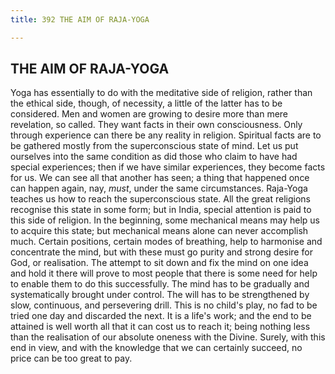 ```yaml
---
title: 392 THE AIM OF RAJA-YOGA

---
```

  

## THE AIM OF RAJA-YOGA

Yoga has essentially to do with the meditative side of religion, rather
than the ethical side, though, of necessity, a little of the latter has
to be considered. Men and women are growing to desire more than mere
revelation, so called. They want facts in their own consciousness. Only
through experience can there be any reality in religion. Spiritual facts
are to be gathered mostly from the superconscious state of mind. Let us
put ourselves into the same condition as did those who claim to have had
special experiences; then if we have similar experiences, they become
facts for us. We can see all that another has seen; a thing that
happened once can happen again, nay, *must*, under the same
circumstances. Raja-Yoga teaches us how to reach the superconscious
state. All the great religions recognise this state in some form; but in
India, special attention is paid to this side of religion. In the
beginning, some mechanical means may help us to acquire this state; but
mechanical means alone can never accomplish much. Certain positions,
certain modes of breathing, help to harmonise and concentrate the mind,
but with these must go purity and strong desire for God, or realisation.
The attempt to sit down and fix the mind on one idea and hold it there
will prove to most people that there is some need for help to enable
them to do this successfully. The mind has to be gradually and
systematically brought under control. The will has to be strengthened by
slow, continuous, and persevering drill. This is no child's play, no fad
to be tried one day and discarded the next. It is a life's work; and the
end to be attained is well worth all that it can cost us to reach it;
being nothing less than the realisation of our absolute oneness with the
Divine. Surely, with this end in view, and with the knowledge that we
can certainly succeed, no price can be too great to pay.